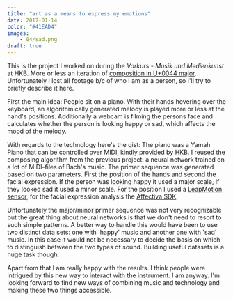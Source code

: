 ```yaml
---
title: "art as a means to express my emotions"
date: 2017-01-14
color: "#41EAD4"
images: 
    - 04/sad.png
draft: true
---
```


This is the project I worked on during the *Vorkurs - Musik und Medienkunst* at HKB. More or less an iteration of [composition in U+0044 major](../02). Unfortunately I lost all footage b/c of who I am as a person, so I'll try to briefly describe it here. 

First the main idea: People sit on a piano. With their hands hovering over the keyboard, an algorithmically generated melody is played more or less at the hand's positions. Additionally a webcam is filming the persons face and calculates whether the person is looking happy or sad, which affects the mood of the melody.

With regards to the technology here's the gist: The piano was a Yamah Piano that can be controlled over MIDI, kindly provided by HKB. I reused the composing algorithm from the previous project: a neural network trained on a lot of MIDI-files of Bach's music. The primer sequence was generated based on two parameters. First the position of the hands and second the facial expression. If the person was looking happy it used a major scale, if they looked sad it used a minor scale. For the position I used a [LeapMotion sensor](https://www.leapmotion.com/), for the facial expression analysis the [Affectiva SDK](https://www.affectiva.com/). 

Unfortunately the major/minor primer sequence was not very recognizable but the great thing about neural networks is that we don't need to resort to such simple patterns. A better way to handle this would have been to use two distinct data sets: one with 'happy' music and another one with 'sad' music. In this case it would not be necessary to decide the basis on which to distinguish between the two types of sound. Building useful datasets is a huge task though. 

Apart from that I am really happy with the results. I think people were intrigued by this new way to interact with the instrument. I am anyway. I'm looking forward to find new ways of combining music and technology and making these two things accessible.